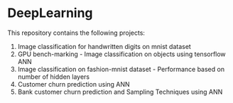 # DeepLearning

This repository contains the following projects:
1) Image classification for handwritten digits on mnist dataset
2) GPU bench-marking - Image classification on objects using tensorflow ANN
3) Image classification on fashion-mnist dataset - Performance based on number of hidden layers
4) Customer churn prediction using ANN
5) Bank customer churn prediction and Sampling Techniques using ANN
